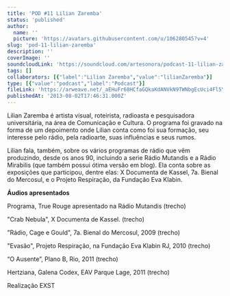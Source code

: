 ```yaml
---
title: 'POD #11 Lilian Zaremba'
status: 'published'
author:
  name: ''
  picture: 'https://avatars.githubusercontent.com/u/106280545?v=4'
slug: 'pod-11-lilian-zaremba'
description: ''
coverImage: ''
soundcloudLink: 'https://soundcloud.com/artesonora/podcast-11-lilian-zaremba?in=artesonora/sets/podcast&si=1b8a138cc8664a1185b8f11bb4a9f908&utm_source=clipboard&utm_medium=text&utm_campaign=social_sharing'
tags: []
collaborators: [{"label":"Lilian Zaremba","value":"lilianZaremba"}]
type: [{"value":"podcast","label":"Podcast"}]
fileLink: 'https://arweave.net/_aEHuFr68HCfaGQkaKdANVkN9TWNbgEcUci4Fl5Y8d4'
publishedAt: '2013-08-02T17:46:31.000Z'
---
```


Lilian Zaremba é artista visual, roteirista, radioasta e pesquisadora universitária, na área de Comunicação e Cultura. O programa foi gravado na forma de um depoimento onde Lilian conta como foi sua formação, seu interesse pelo rádio, pela radioarte, suas influências e seus rumos.

Lilian fala, também, sobre os vários programas de rádio que vêm produzindo, desde os anos 90, incluindo a serie Rádio Mutandis e a Rádio Mirabilis (que também possui ótima versão em blog). Ela conta sobre as exposições que participou, dentre elas: X Documenta de Kassel, 7a. Bienal do Mercosul, e o Projeto Respiração, da Fundação Eva Klabin.

**Áudios apresentados**

Programa, True Rouge apresentado na Rádio Mutandis (trecho)

"Crab Nebula", X Documenta de Kassel. (trecho)

"Rádio, Cage e Gould", 7a. Bienal do Mercosul, 2009 (trecho)

"Evasão", Projeto Respiração, na Fundação Eva Klabin RJ, 2010 (trecho)

“O Ausente”, Plano B, Rio, 2011 (trecho)

Hertziana, Galena Codex, EAV Parque Lage, 2011 (trecho)

Realização EXST